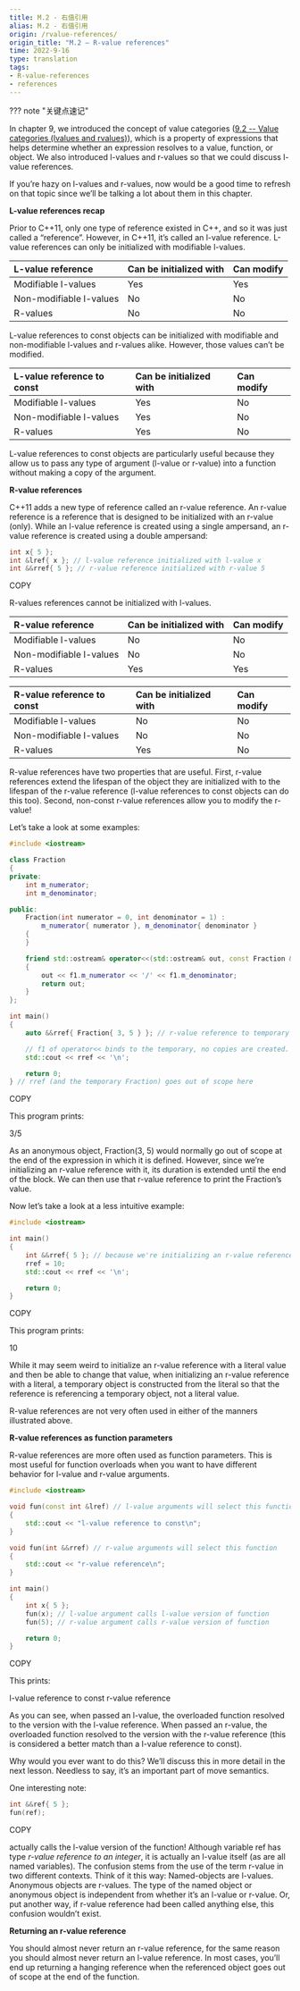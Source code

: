 ```yaml
---
title: M.2 - 右值引用
alias: M.2 - 右值引用
origin: /rvalue-references/
origin_title: "M.2 — R-value references"
time: 2022-9-16
type: translation
tags:
- R-value-references
- references
---
```


??? note "关键点速记"


In chapter 9, we introduced the concept of value categories ([9.2 -- Value categories (lvalues and rvalues)](https://www.learncpp.com/cpp-tutorial/value-categories-lvalues-and-rvalues/)), which is a property of expressions that helps determine whether an expression resolves to a value, function, or object. We also introduced l-values and r-values so that we could discuss l-value references.

If you’re hazy on l-values and r-values, now would be a good time to refresh on that topic since we’ll be talking a lot about them in this chapter.

**L-value references recap**

Prior to C++11, only one type of reference existed in C++, and so it was just called a “reference”. However, in C++11, it’s called an l-value reference. L-value references can only be initialized with modifiable l-values.


|L-value reference	|Can be initialized with	|Can modify|
|:----|:----|:----|
|Modifiable l-values	|Yes	|Yes
|Non-modifiable l-values|	No	|No
|R-values	|No	|No

L-value references to const objects can be initialized with modifiable and non-modifiable l-values and r-values alike. However, those values can’t be modified.


|L-value reference to const	|Can be initialized with	|Can modify|
|:----|:----|:----|
|Modifiable l-values	|Yes	|No
|Non-modifiable l-values	|Yes	|No
|R-values	|Yes|	No


L-value references to const objects are particularly useful because they allow us to pass any type of argument (l-value or r-value) into a function without making a copy of the argument.

**R-value references**

C++11 adds a new type of reference called an r-value reference. An r-value reference is a reference that is designed to be initialized with an r-value (only). While an l-value reference is created using a single ampersand, an r-value reference is created using a double ampersand:

```cpp
int x{ 5 };
int &lref{ x }; // l-value reference initialized with l-value x
int &&rref{ 5 }; // r-value reference initialized with r-value 5
```

COPY

R-values references cannot be initialized with l-values.

|R-value reference	|Can be initialized with|	Can modify|
|:----|:----|:----|
|Modifiable l-values	|No	|No
|Non-modifiable l-values	|No	|No
|R-values	|Yes	|Yes


|R-value reference to const	|Can be initialized with	|Can modify|
|:----|:----|:----|
|Modifiable l-values	|No	|No
|Non-modifiable l-values	|No	|No
|R-values	|Yes|	No



R-value references have two properties that are useful. First, r-value references extend the lifespan of the object they are initialized with to the lifespan of the r-value reference (l-value references to const objects can do this too). Second, non-const r-value references allow you to modify the r-value!

Let’s take a look at some examples:

```cpp
#include <iostream>

class Fraction
{
private:
	int m_numerator;
	int m_denominator;

public:
	Fraction(int numerator = 0, int denominator = 1) :
		m_numerator{ numerator }, m_denominator{ denominator }
	{
	}

	friend std::ostream& operator<<(std::ostream& out, const Fraction &f1)
	{
		out << f1.m_numerator << '/' << f1.m_denominator;
		return out;
	}
};

int main()
{
	auto &&rref{ Fraction{ 3, 5 } }; // r-value reference to temporary Fraction

	// f1 of operator<< binds to the temporary, no copies are created.
	std::cout << rref << '\n';

	return 0;
} // rref (and the temporary Fraction) goes out of scope here
```

COPY

This program prints:

3/5

As an anonymous object, Fraction(3, 5) would normally go out of scope at the end of the expression in which it is defined. However, since we’re initializing an r-value reference with it, its duration is extended until the end of the block. We can then use that r-value reference to print the Fraction’s value.

Now let’s take a look at a less intuitive example:

```cpp
#include <iostream>

int main()
{
    int &&rref{ 5 }; // because we're initializing an r-value reference with a literal, a temporary with value 5 is created here
    rref = 10;
    std::cout << rref << '\n';

    return 0;
}
```

COPY

This program prints:

10

While it may seem weird to initialize an r-value reference with a literal value and then be able to change that value, when initializing an r-value reference with a literal, a temporary object is constructed from the literal so that the reference is referencing a temporary object, not a literal value.

R-value references are not very often used in either of the manners illustrated above.

**R-value references as function parameters**

R-value references are more often used as function parameters. This is most useful for function overloads when you want to have different behavior for l-value and r-value arguments.

```cpp
#include <iostream>

void fun(const int &lref) // l-value arguments will select this function
{
	std::cout << "l-value reference to const\n";
}

void fun(int &&rref) // r-value arguments will select this function
{
	std::cout << "r-value reference\n";
}

int main()
{
	int x{ 5 };
	fun(x); // l-value argument calls l-value version of function
	fun(5); // r-value argument calls r-value version of function

	return 0;
}
```

COPY

This prints:

l-value reference to const
r-value reference

As you can see, when passed an l-value, the overloaded function resolved to the version with the l-value reference. When passed an r-value, the overloaded function resolved to the version with the r-value reference (this is considered a better match than a l-value reference to const).

Why would you ever want to do this? We’ll discuss this in more detail in the next lesson. Needless to say, it’s an important part of move semantics.

One interesting note:

```cpp
int &&ref{ 5 };
fun(ref);
```

COPY

actually calls the l-value version of the function! Although variable ref has type _r-value reference to an integer_, it is actually an l-value itself (as are all named variables). The confusion stems from the use of the term r-value in two different contexts. Think of it this way: Named-objects are l-values. Anonymous objects are r-values. The type of the named object or anonymous object is independent from whether it’s an l-value or r-value. Or, put another way, if r-value reference had been called anything else, this confusion wouldn’t exist.

**Returning an r-value reference**

You should almost never return an r-value reference, for the same reason you should almost never return an l-value reference. In most cases, you’ll end up returning a hanging reference when the referenced object goes out of scope at the end of the function.